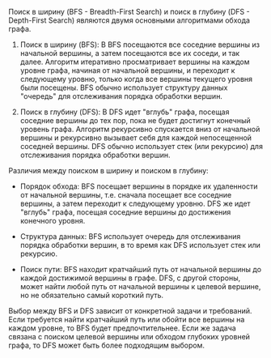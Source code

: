 Поиск в ширину (BFS - Breadth-First Search) и поиск в глубину (DFS - Depth-First Search) являются двумя основными алгоритмами обхода графа.

1. Поиск в ширину (BFS): В BFS посещаются все соседние вершины из начальной вершины, а затем посещаются все их соседи, и так далее. Алгоритм итеративно просматривает вершины на каждом уровне графа, начиная от начальной вершины, и переходит к следующему уровню, только когда все вершины текущего уровня были посещены. BFS обычно использует структуру данных "очередь" для отслеживания порядка обработки вершин.

2. Поиск в глубину (DFS): В DFS идет "вглубь" графа, посещая соседние вершины до тех пор, пока не будет достигнут конечный уровень графа. Алгоритм рекурсивно спускается вниз от начальной вершины и рекурсивно вызывает себя для каждой непосещенной соседней вершины. DFS обычно использует стек (или рекурсию) для отслеживания порядка обработки вершин.

Различия между поиском в ширину и поиском в глубину:

- Порядок обхода: BFS посещает вершины в порядке их удаленности от начальной вершины, т.е. сначала посещает все соседние вершины, а затем переходит к следующему уровню. DFS же идет "вглубь" графа, посещая соседние вершины до достижения конечного уровня.

- Структура данных: BFS использует очередь для отслеживания порядка обработки вершин, в то время как DFS использует стек или рекурсию.

- Поиск пути: BFS находит кратчайший путь от начальной вершины до каждой достижимой вершины в графе. DFS, с другой стороны, может найти любой путь от начальной вершины к целевой вершине, но не обязательно самый короткий путь.

Выбор между BFS и DFS зависит от конкретной задачи и требований. Если требуется найти кратчайший путь или обойти все вершины на каждом уровне, то BFS будет предпочтительнее. Если же задача связана с поиском целевой вершины или обходом глубоких уровней графа, то DFS может быть более подходящим выбором.